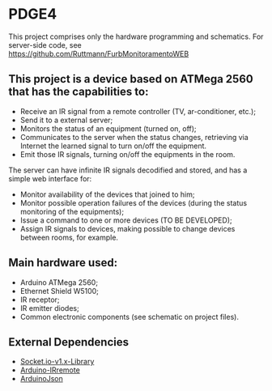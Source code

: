 # PDGE4

This project comprises only the hardware programming and schematics. For server-side code, see https://github.com/Ruttmann/FurbMonitoramentoWEB

## This project is a device based on ATMega 2560 that has the capabilities to:
- Receive an IR signal from a remote controller (TV, ar-conditioner, etc.);
- Send it to a external server;
- Monitors the status of an equipment (turned on, off);
- Communicates to the server when the status changes, retrieving via Internet the learned signal to turn on/off the equipment.
- Emit those IR signals, turning on/off the equipments in the room.

The server can have infinite IR signals decodified and stored, and has a simple web interface for:
- Monitor availability of the devices that joined to him;
- Monitor possible operation failures of the devices (during the status monitoring of the equipments);
- Issue a command to one or more devices (TO BE DEVELOPED);
- Assign IR signals to devices, making possible to change devices between rooms, for example.

## Main hardware used:
- Arduino ATMega 2560;
- Ethernet Shield W5100;
- IR receptor;
- IR emitter diodes;
- Common electronic components (see schematic on project files).


## External Dependencies

- [Socket.io-v1.x-Library](https://github.com/washo4evr/Socket.io-v1.x-Library)
- [Arduino-IRremote](https://github.com/z3t0/Arduino-IRremote)
- [ArduinoJson](https://github.com/bblanchon/ArduinoJson)
